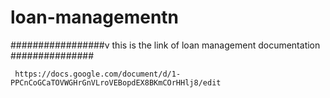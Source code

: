 # loan-managementn
   
   
  #################v this is the link of loan management documentation ###############
   
     https://docs.google.com/document/d/1-PPCnCoGCaTOVWGHrGnVLroVEBopdEX8BKmCOrHHlj8/edit
